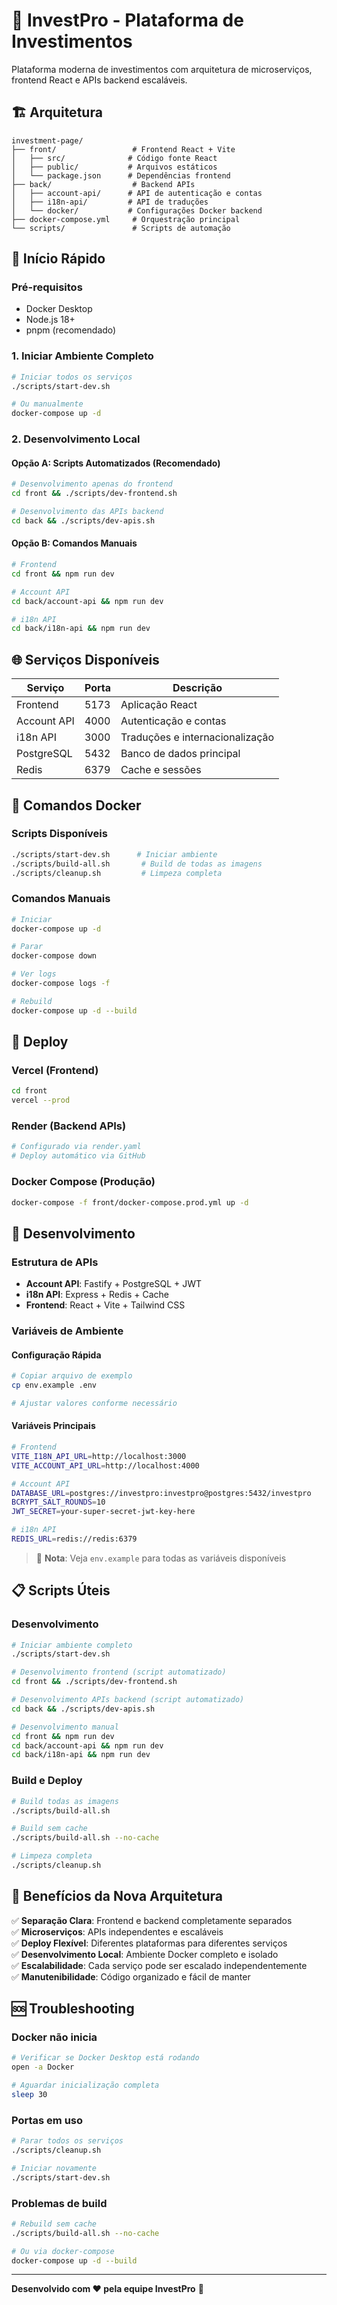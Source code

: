 # 🚀 InvestPro - Plataforma de Investimentos

Plataforma moderna de investimentos com arquitetura de microserviços, frontend React e APIs backend escaláveis.

## 🏗️ Arquitetura

```
investment-page/
├── front/                 # Frontend React + Vite
│   ├── src/              # Código fonte React
│   ├── public/           # Arquivos estáticos
│   └── package.json      # Dependências frontend
├── back/                  # Backend APIs
│   ├── account-api/      # API de autenticação e contas
│   ├── i18n-api/         # API de traduções
│   └── docker/           # Configurações Docker backend
├── docker-compose.yml     # Orquestração principal
└── scripts/               # Scripts de automação
```

## 🚀 Início Rápido

### Pré-requisitos
- Docker Desktop
- Node.js 18+
- pnpm (recomendado)

### 1. Iniciar Ambiente Completo
```bash
# Iniciar todos os serviços
./scripts/start-dev.sh

# Ou manualmente
docker-compose up -d
```

### 2. Desenvolvimento Local

#### **Opção A: Scripts Automatizados (Recomendado)**
```bash
# Desenvolvimento apenas do frontend
cd front && ./scripts/dev-frontend.sh

# Desenvolvimento das APIs backend
cd back && ./scripts/dev-apis.sh
```

#### **Opção B: Comandos Manuais**
```bash
# Frontend
cd front && npm run dev

# Account API
cd back/account-api && npm run dev

# i18n API
cd back/i18n-api && npm run dev
```

## 🌐 Serviços Disponíveis

| Serviço | Porta | Descrição |
|---------|-------|-----------|
| Frontend | 5173 | Aplicação React |
| Account API | 4000 | Autenticação e contas |
| i18n API | 3000 | Traduções e internacionalização |
| PostgreSQL | 5432 | Banco de dados principal |
| Redis | 6379 | Cache e sessões |

## 🐳 Comandos Docker

### Scripts Disponíveis
```bash
./scripts/start-dev.sh      # Iniciar ambiente
./scripts/build-all.sh       # Build de todas as imagens
./scripts/cleanup.sh         # Limpeza completa
```

### Comandos Manuais
```bash
# Iniciar
docker-compose up -d

# Parar
docker-compose down

# Ver logs
docker-compose logs -f

# Rebuild
docker-compose up -d --build
```

## 🚀 Deploy

### Vercel (Frontend)
```bash
cd front
vercel --prod
```

### Render (Backend APIs)
```bash
# Configurado via render.yaml
# Deploy automático via GitHub
```

### Docker Compose (Produção)
```bash
docker-compose -f front/docker-compose.prod.yml up -d
```

## 🔧 Desenvolvimento

### Estrutura de APIs
- **Account API**: Fastify + PostgreSQL + JWT
- **i18n API**: Express + Redis + Cache
- **Frontend**: React + Vite + Tailwind CSS

### Variáveis de Ambiente

#### **Configuração Rápida**
```bash
# Copiar arquivo de exemplo
cp env.example .env

# Ajustar valores conforme necessário
```

#### **Variáveis Principais**
```bash
# Frontend
VITE_I18N_API_URL=http://localhost:3000
VITE_ACCOUNT_API_URL=http://localhost:4000

# Account API
DATABASE_URL=postgres://investpro:investpro@postgres:5432/investpro
BCRYPT_SALT_ROUNDS=10
JWT_SECRET=your-super-secret-jwt-key-here

# i18n API
REDIS_URL=redis://redis:6379
```

> 📝 **Nota**: Veja `env.example` para todas as variáveis disponíveis

## 📋 Scripts Úteis

### Desenvolvimento
```bash
# Iniciar ambiente completo
./scripts/start-dev.sh

# Desenvolvimento frontend (script automatizado)
cd front && ./scripts/dev-frontend.sh

# Desenvolvimento APIs backend (script automatizado)
cd back && ./scripts/dev-apis.sh

# Desenvolvimento manual
cd front && npm run dev
cd back/account-api && npm run dev
cd back/i18n-api && npm run dev
```

### Build e Deploy
```bash
# Build todas as imagens
./scripts/build-all.sh

# Build sem cache
./scripts/build-all.sh --no-cache

# Limpeza completa
./scripts/cleanup.sh
```

## 🎯 Benefícios da Nova Arquitetura

✅ **Separação Clara**: Frontend e backend completamente separados  
✅ **Microserviços**: APIs independentes e escaláveis  
✅ **Deploy Flexível**: Diferentes plataformas para diferentes serviços  
✅ **Desenvolvimento Local**: Ambiente Docker completo e isolado  
✅ **Escalabilidade**: Cada serviço pode ser escalado independentemente  
✅ **Manutenibilidade**: Código organizado e fácil de manter  

## 🆘 Troubleshooting

### Docker não inicia
```bash
# Verificar se Docker Desktop está rodando
open -a Docker

# Aguardar inicialização completa
sleep 30
```

### Portas em uso
```bash
# Parar todos os serviços
./scripts/cleanup.sh

# Iniciar novamente
./scripts/start-dev.sh
```

### Problemas de build
```bash
# Rebuild sem cache
./scripts/build-all.sh --no-cache

# Ou via docker-compose
docker-compose up -d --build
```

---

**Desenvolvido com ❤️ pela equipe InvestPro** 🚀

